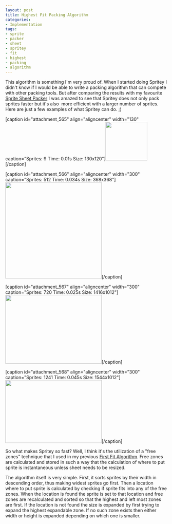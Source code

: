 ```yaml
---
layout: post
title: Highest Fit Packing Algorithm
categories:
- Implementation
tags:
- sprite
- packer
- sheet
- spritey
- fit
- highest
- packing
- algorithm
---
```


This algorithm is something I'm very proud of. When I started doing Spritey I didn't know if I would be able to write a packing algorithm that can compete with other packing tools. But after comparing the results with my favourite <a href="http://spritesheetpacker.codeplex.com/" target="_blank">Sprite Sheet Packer</a> I was amazed to see that Spritey does not only pack sprites faster but it's also  more efficient with a larger number of sprites. Here are just a few examples of what Spritey can do. ;)

[caption id="attachment_565" align="aligncenter" width="130" caption="Sprites: 9 Time: 0.01s Size: 130x120"]<a href="http://bykovskyy.com/spritey/blog/wp-content/uploads/2011/12/spritey_1.png"><img class="size-full wp-image-565   " title="spritey-1" src="http://bykovskyy.com/spritey/blog/wp-content/uploads/2011/12/spritey_1.png" alt="" width="130" height="120" /></a>[/caption]

[caption id="attachment_566" align="aligncenter" width="300" caption="Sprites: 512 Time: 0.034s Size: 368x368"]<a href="http://bykovskyy.com/spritey/blog/wp-content/uploads/2011/12/spritey_2.png"><img class="size-medium wp-image-566" title="spritey-2" src="http://bykovskyy.com/spritey/blog/wp-content/uploads/2011/12/spritey_2-300x300.png" alt="" width="300" height="300" /></a>[/caption]

[caption id="attachment_567" align="aligncenter" width="300" caption="Sprites: 720 Time: 0.025s Size: 1416x1012"]<a href="http://bykovskyy.com/spritey/blog/wp-content/uploads/2011/12/spritey_3.png"><img class="size-medium wp-image-567" title="spritey-3" src="http://bykovskyy.com/spritey/blog/wp-content/uploads/2011/12/spritey_3-300x214.png" alt="" width="300" height="214" /></a>[/caption]

[caption id="attachment_568" align="aligncenter" width="300" caption="Sprites: 1241 Time: 0.045s Size: 1544x1012"]<a href="http://bykovskyy.com/spritey/blog/wp-content/uploads/2011/12/spritey_4.png"><img class="size-medium wp-image-568" title="spritey-4" src="http://bykovskyy.com/spritey/blog/wp-content/uploads/2011/12/spritey_4-300x196.png" alt="" width="300" height="196" /></a>[/caption]

So what makes Spritey so fast? Well, I think it's the utilization of a "free zones" technique that I used in my previous <a href="http://bykovskyy.com/spritey/blog/2010/08/flow-strategy-vs-first-fit-strategy/" target="_self">First Fit Algorithm</a>. Free zones are calculated and stored in such a way that the calculation of where to put sprite is instantaneous unless sheet needs to be resized.

The algorithm itself is very simple. First, it sorts sprites by their width in descending order, thus making widest sprites go first. Then a location where to put sprite is calculated by checking if sprite fits into any of the free zones. When the location is found the sprite is set to that location and free zones are recalculated and sorted so that the highest and left most zones are first. If the location is not found the size is expanded by first trying to expand the highest expandable zone. If no such zone exists then either width or height is expanded depending on which one is smaller.
